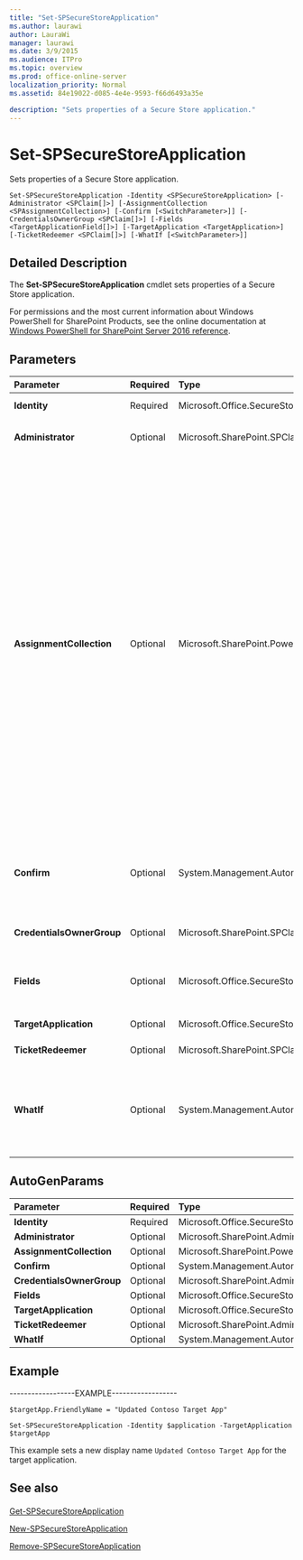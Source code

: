 ```yaml
---
title: "Set-SPSecureStoreApplication"
ms.author: laurawi
author: LauraWi
manager: laurawi
ms.date: 3/9/2015
ms.audience: ITPro
ms.topic: overview
ms.prod: office-online-server
localization_priority: Normal
ms.assetid: 84e19022-d085-4e4e-9593-f66d6493a35e

description: "Sets properties of a Secure Store application."
---
```


# Set-SPSecureStoreApplication

Sets properties of a Secure Store application.
  
```
Set-SPSecureStoreApplication -Identity <SPSecureStoreApplication> [-Administrator <SPClaim[]>] [-AssignmentCollection <SPAssignmentCollection>] [-Confirm [<SwitchParameter>]] [-CredentialsOwnerGroup <SPClaim[]>] [-Fields <TargetApplicationField[]>] [-TargetApplication <TargetApplication>] [-TicketRedeemer <SPClaim[]>] [-WhatIf [<SwitchParameter>]]
```

## Detailed Description

The **Set-SPSecureStoreApplication** cmdlet sets properties of a Secure Store application. 
  
For permissions and the most current information about Windows PowerShell for SharePoint Products, see the online documentation at [Windows PowerShell for SharePoint Server 2016 reference](https://go.microsoft.com/fwlink/p/?LinkId=671715).
  
## Parameters

|**Parameter**|**Required**|**Type**|**Description**|
|:-----|:-----|:-----|:-----|
|**Identity** <br/> |Required  <br/> |Microsoft.Office.SecureStoreService.PowerShellCmdlet.SPSecureStoreApplication  <br/> |Specifies the Secure Store application to update.  <br/> |
|**Administrator** <br/> |Optional  <br/> |Microsoft.SharePoint.SPClaim[]  <br/> |Specifies the administrator of the Secure Store application.  <br/> |
|**AssignmentCollection** <br/> |Optional  <br/> |Microsoft.SharePoint.PowerShell.SPAssignmentCollection  <br/> |Manages objects for the purpose of proper disposal. Use of objects, such as **SPWeb** or **SPSite**, can use large amounts of memory and use of these objects in Windows PowerShell scripts requires proper memory management. Using the **SPAssignment** object, you can assign objects to a variable and dispose of the objects after they are needed to free up memory. When **SPWeb**, **SPSite**, or **SPSiteAdministration** objects are used, the objects are automatically disposed of if an assignment collection or the **Global** parameter is not used.  <br/> > [!NOTE]> When the **Global** parameter is used, all objects are contained in the global store. If objects are not immediately used, or disposed of by using the **Stop-SPAssignment** command, an out-of-memory scenario can occur.           |
|**Confirm** <br/> |Optional  <br/> |System.Management.Automation.SwitchParameter  <br/> |Prompts you for confirmation before executing the command. For more information, type the following command: **get-help about_commonparameters** <br/> |
|**CredentialsOwnerGroup** <br/> |Optional  <br/> |Microsoft.SharePoint.SPClaim[]  <br/> |Specifies the claims object for the groups that own the group credentials.  <br/> |
|**Fields** <br/> |Optional  <br/> |Microsoft.Office.SecureStoreService.Server.TargetApplicationField[]  <br/> |Specifies the field information for the application. The default fields are username and password.  <br/> |
|**TargetApplication** <br/> |Optional  <br/> |Microsoft.Office.SecureStoreService.Server.TargetApplication  <br/> |Specifies the target application.  <br/> |
|**TicketRedeemer** <br/> |Optional  <br/> |Microsoft.SharePoint.SPClaim[]  <br/> |Specifies the ticket redeemer claim value.  <br/> |
|**WhatIf** <br/> |Optional  <br/> |System.Management.Automation.SwitchParameter  <br/> |Displays a message that describes the effect of the command instead of executing the command. For more information, type the following command: **get-help about_commonparameters** <br/> |
   
## AutoGenParams

|**Parameter**|**Required**|**Type**|**Description**|
|:-----|:-----|:-----|:-----|
|**Identity** <br/> |Required  <br/> |Microsoft.Office.SecureStoreService.PowerShellCmdlet.SPSecureStoreApplication  <br/> ||
|**Administrator** <br/> |Optional  <br/> |Microsoft.SharePoint.Administration.Claims.SPClaim[]  <br/> ||
|**AssignmentCollection** <br/> |Optional  <br/> |Microsoft.SharePoint.PowerShell.SPAssignmentCollection  <br/> ||
|**Confirm** <br/> |Optional  <br/> |System.Management.Automation.SwitchParameter  <br/> ||
|**CredentialsOwnerGroup** <br/> |Optional  <br/> |Microsoft.SharePoint.Administration.Claims.SPClaim[]  <br/> ||
|**Fields** <br/> |Optional  <br/> |Microsoft.Office.SecureStoreService.Server.TargetApplicationField[]  <br/> ||
|**TargetApplication** <br/> |Optional  <br/> |Microsoft.Office.SecureStoreService.Server.TargetApplication  <br/> ||
|**TicketRedeemer** <br/> |Optional  <br/> |Microsoft.SharePoint.Administration.Claims.SPClaim[]  <br/> ||
|**WhatIf** <br/> |Optional  <br/> |System.Management.Automation.SwitchParameter  <br/> ||
   
## Example

------------------EXAMPLE------------------
  
```
$targetApp.FriendlyName = "Updated Contoso Target App"
```

```
Set-SPSecureStoreApplication -Identity $application -TargetApplication $targetApp
```

This example sets a new display name  `Updated Contoso Target App` for the target application. 
  
## See also

#### 

[Get-SPSecureStoreApplication](get-spsecurestoreapplication.md)
  
[New-SPSecureStoreApplication](new-spsecurestoreapplication.md)
  
[Remove-SPSecureStoreApplication](remove-spsecurestoreapplication.md)

